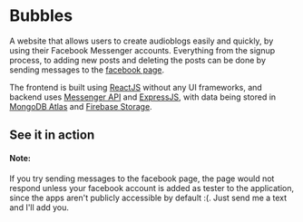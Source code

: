 # Bubbles
A website that allows users to create audioblogs easily and quickly, by using their Facebook Messenger accounts.
Everything from the signup process, to adding new posts and deleting the posts can be done by sending messages to the [facebook page](https://m.me/bubblespodcasts).

The frontend is built using [ReactJS](https://reactjs.org) without any UI frameworks, and backend uses [Messenger API](https://developers.facebook.com/docs/messenger-platform/) and [ExpressJS](https://expressjs.com), with data being stored in [MongoDB Atlas](https://www.mongodb.com/cloud/atlas) and [Firebase Storage](https://firebase.google.com). 
## See it in action
 

#### Note:
  If you try sending messages to the facebook page, the page would not respond unless your facebook account is added as tester to the application, since the apps aren't publicly accessible by default :(. Just send me a text and I'll add you.
  
